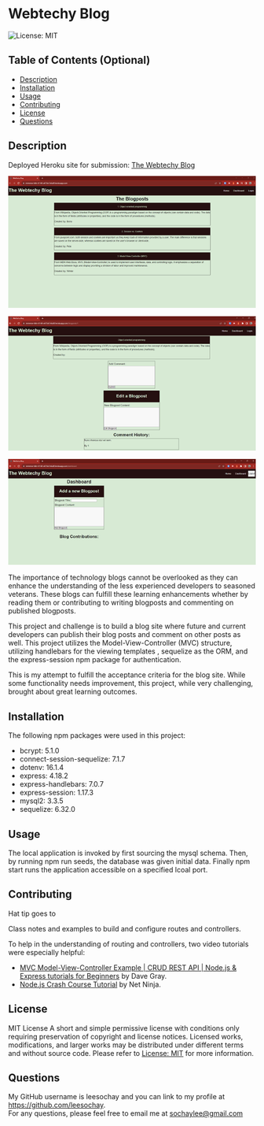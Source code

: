 # Webtechy Blog

 ![License: MIT](https://img.shields.io/badge/License-MIT-yellow.svg)

## Table of Contents (Optional)
  - [Description](#description)
  - [Installation](#installation)
  - [Usage](#usage)
  - [Contributing](#contributing)
  - [License](#license)
  - [Questions](#questions)

## Description
Deployed Heroku site for submission:
[The Webtechy Blog](https://immense-falls-61140-a675dc7e6a8f.herokuapp.com/)

![Homepage Screenshot](screenshots/homepage.png)

![Blogpost Screenshot](screenshots/Blogpost.png)

![Dashboard Screenshot](screenshots/Dashboard.png)

The importance of technology blogs cannot be overlooked as they can enhance the understanding of the less experienced developers to seasoned veterans. These blogs can fulfill these learning enhancements whether by reading them or contributing to writing blogposts and commenting on published blogposts.

This project and challenge is to build a blog site where future and current developers can publish their blog posts and comment on other posts as well. This project utilizes the Model-View-Controller (MVC) structure, utilizing handlebars for the viewing templates , sequelize as the ORM, and the express-session npm package for authentication.

This is my attempt to fulfill the acceptance criteria for the blog site. While some functionality needs improvement, this project, while very challenging, brought about great learning outcomes.

## Installation
The following npm packages were used in this project:
 - bcrypt: 5.1.0
 - connect-session-sequelize: 7.1.7
 - dotenv: 16.1.4
 - express: 4.18.2
 - express-handlebars: 7.0.7
 - express-session: 1.17.3
 - mysql2: 3.3.5
 - sequelize: 6.32.0

## Usage
The local application is invoked by first sourcing the mysql schema. Then, by running npm run seeds, the database was given initial data. Finally npm start runs the application accessible on a specified lcoal port.

## Contributing
Hat tip goes to

Class notes and examples to build and configure routes and controllers.

To help in the understanding of routing and controllers, two video tutorials were especially helpful:
 - [MVC Model-View-Controller Example | CRUD REST API | Node.js & Express tutorials for Beginners](https://www.youtube.com/watch?v=Dco1gzVZKVk) by Dave Gray.
 - [Node.js Crash Course Tutorial](https://www.youtube.com/watch?v=zb3Qk8SG5Ms&list=PL4cUxeGkcC9jsz4LDYc6kv3ymONOKxwBU&index=1) by Net Ninja.

## License
MIT License
A short and simple permissive license with conditions only requiring preservation of copyright and license notices. Licensed works, modifications, and larger works may be distributed under different terms and without source code. Please refer to [License: MIT](https://choosealicense.com/licenses/mit/) for more information.

## Questions
My GitHub username is leesochay and you can link to my profile at https://github.com/leesochay.  
For any questions, please feel free to email me at sochaylee@gmail.com
